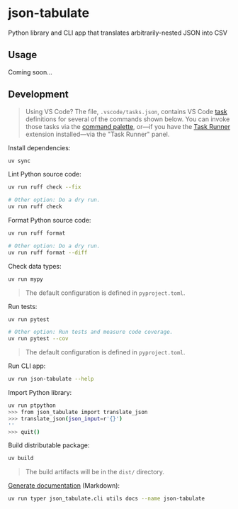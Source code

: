 # json-tabulate

Python library and CLI app that translates arbitrarily-nested JSON into CSV

## Usage

<!-- TODO: Write user guide. -->

Coming soon...

## Development

> Using VS Code? The file, `.vscode/tasks.json`, contains VS Code [task](https://code.visualstudio.com/docs/debugtest/tasks) definitions for several of the commands shown below. You can invoke those tasks via the [command palette](https://code.visualstudio.com/api/ux-guidelines/command-palette), or—if you have the [Task Runner](https://marketplace.visualstudio.com/items?itemName=SanaAjani.taskrunnercode) extension installed—via the "Task Runner" panel.

Install dependencies:

```sh
uv sync
```

Lint Python source code:

```sh
uv run ruff check --fix

# Other option: Do a dry run.
uv run ruff check
```

Format Python source code:

```sh
uv run ruff format

# Other option: Do a dry run.
uv run ruff format --diff
```

Check data types:

```sh
uv run mypy
```

> The default configuration is defined in `pyproject.toml`.

Run tests:

```sh
uv run pytest

# Other option: Run tests and measure code coverage.
uv run pytest --cov
```

> The default configuration is defined in `pyproject.toml`.

Run CLI app:

```sh
uv run json-tabulate --help
```

Import Python library:

```sh
uv run ptpython
>>> from json_tabulate import translate_json
>>> translate_json(json_input=r'{}')
''
>>> quit()
```

Build distributable package:

```sh
uv build
```

> The build artifacts will be in the `dist/` directory.

[Generate documentation](https://typer.tiangolo.com/tutorial/package/#generate-docs) (Markdown):

```sh
uv run typer json_tabulate.cli utils docs --name json-tabulate
```
